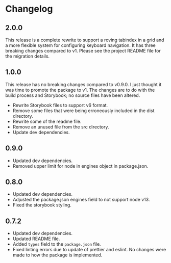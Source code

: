 # Changelog

## 2.0.0

This release is a complete rewrite to support a roving tabindex in a grid and a more flexible system for configuring keyboard navigation. It has three breaking changes compared to v1. Please see the project README file for the migration details.

## 1.0.0

This release has no breaking changes compared to v0.9.0. I just thought it was time to promote the package to v1. The changes are to do with the build process and Storybook; no source files have been altered.

- Rewrite Storybook files to support v6 format.
- Remove some files that were being erroneously included in the dist directory.
- Rewrite some of the readme file.
- Remove an unused file from the src directory.
- Update dev dependencies.

## 0.9.0

- Updated dev dependencies.
- Removed upper limit for node in engines object in package.json.

## 0.8.0

- Updated dev dependencies.
- Adjusted the package.json engines field to not support node v13.
- Fixed the storybook styling.

## 0.7.2

- Updated dev dependencies.
- Updated README file.
- Added `types` field to the `package.json` file.
- Fixed linting errors due to update of prettier and eslint. No changes were made to how the package is implemented.
